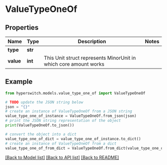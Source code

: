 # ValueTypeOneOf


## Properties

Name | Type | Description | Notes
------------ | ------------- | ------------- | -------------
**type** | **str** |  | 
**value** | **int** | This Unit struct represents MinorUnit in which core amount works | 

## Example

```python
from hyperswitch.models.value_type_one_of import ValueTypeOneOf

# TODO update the JSON string below
json = "{}"
# create an instance of ValueTypeOneOf from a JSON string
value_type_one_of_instance = ValueTypeOneOf.from_json(json)
# print the JSON string representation of the object
print(ValueTypeOneOf.to_json())

# convert the object into a dict
value_type_one_of_dict = value_type_one_of_instance.to_dict()
# create an instance of ValueTypeOneOf from a dict
value_type_one_of_from_dict = ValueTypeOneOf.from_dict(value_type_one_of_dict)
```
[[Back to Model list]](../README.md#documentation-for-models) [[Back to API list]](../README.md#documentation-for-api-endpoints) [[Back to README]](../README.md)


